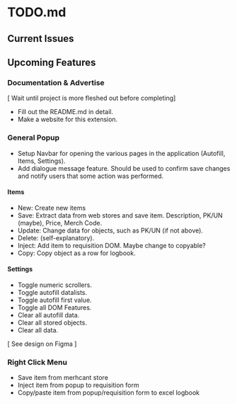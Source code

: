 # **TODO.md**

## **Current Issues**

## **Upcoming Features**

### Documentation & Advertise

[ Wait until project is more fleshed out before completing]
- Fill out the README.md in detail.
- Make a website for this extension.


### General Popup
- Setup Navbar for opening the various pages in the application (Autofill, Items, Settings).
- Add dialogue message feature. Should be used to confirm save changes and notify users that some action was performed.


#### Items
- New: Create new items 
- Save: Extract data from web stores and save item. Description, PK/UN (maybe), Price, Merch Code.
- Update: Change data for objects, such as PK/UN (if not above).
- Delete: (self-explanatory).
- Inject: Add item to requisition DOM. Maybe change to copyable?
- Copy: Copy object as a row for logbook.


#### Settings
- Toggle numeric scrollers.
- Toggle autofill datalists.
- Toggle autofill first value.
- Toggle all DOM Features.
- Clear all autofill data.
- Clear all stored objects.
- Clear all data.

[ See design on Figma ]

### Right Click Menu
- Save item from merhcant store
- Inject item from popup to requisition form
- Copy/paste item from popup/requisition form to excel logbook


